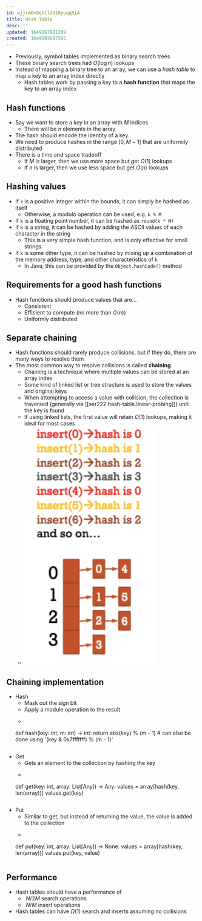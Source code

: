 ```yaml
---
id: wjjrm0v8qhtld318yuqq5i4
title: Hash Table
desc: ''
updated: 1649267881289
created: 1649093697565
---
```


- Previously, symbol tables implemented as binary search trees
- These binary search trees had $O(\log n)$ lookups
- Instead of mapping a binary tree to an array, we can use a *hash table* to map a key to an array index directly
    - Hash tables work by passing a key to a **hash function** that maps the key to an array index

## Hash functions

- Say we want to store a key in an array with $M$ indices
    - There will be $n$ elements in the array
- The hash should encode the identity of a key
- We need to produce hashes in the range $[0, M-1]$ that are uniformily distributed
- There is a time and space tradeoff
    - If $M$ is larger, then we use more space but get $O(1)$ lookups
    - If $n$ is larger, then we use less space but get $O(n)$ lookups

## Hashing values

- If `k` is a positive integer within the bounds, it can simply be hashed as itself
    - Otherwise, a modulo operation can be used, e.g. `k % M`
- If `k` is a floating point number, it can be hashed as `round(k * M)`
- If `k` is a string, it can be hashed by adding the ASCII values of each character in the string
    - This is a very simple hash function, and is only effective for small strings
- If `k` is some other type, it can be hashed by mixing up a combination of the memory address, type, and other characteristics of `k`
    - In Java, this can be provided by the `Object.hashCode()` method

## Requirements for a good hash functions

- Hash functions should produce values that are...
    - Consistent
    - Efficient to compute (no more than $O(n)$)
    - Uniformly distributed

## Separate chaining

- Hash functions should rarely produce collisions, but if they do, there are many ways to resolve them
- The most common way to resolve collisions is called **chaining**
    - Chaining is a technique where multiple values can be stored at an array index
    - Some kind of linked list or tree structure is used to store the values and original keys
    - When attempting to access a value with collision, the collection is traversed (generally via [[ser222.hash-table.linear-probing]]) until the key is found
    - If using linked lists, the first value will retain $O(1)$ lookups, making it ideal for most cases
    - ![](/assets/images/2022-04-04-10-55-37.png)

## Chaining implementation

- Hash
    - Mask out the sign bit
    - Apply a module operation to the result
    - ```python
    def hash(key: int, m: int) -> int:
        return abs(key) % (m - 1) # can also be done using '(key & 0x7fffffff) % (m - 1)'
    ```
- Get
    - Gets an element to the collection by hashing the key
    - ```python
    def get(key: int, array: List[Any]) -> Any:
        values = array[hash(key, len(array))]
        values.get(key)
    ``` 
- Put
    - Similar to get, but instead of returning the value, the value is added to the collection
    - ```python
    def put(key: int, array: List[Any]) -> None:
        values = array[hash(key, len(array))]
        values.put(key, value)
    ```

## Performance

- Hash tables should have a performance of
    - $~N/2M$ search operations
    - $~N/M$ insert operations
- Hash tables can have $\Omega(1)$ search and inserts assuming no collisions